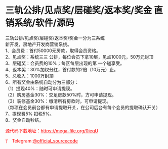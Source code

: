 # 三轨公排/见点奖/层碰奖/返本奖/奖金  直销系统/软件/源码

三轨公排/见点奖/层碰奖/返本奖/奖金一分为三系统<br>新开发，房地产开发商营销系统。<br>1、会员费：首付50000元房款，取得会员资格。<br>2、见点奖：系统三三 公排，每位会员下拿10层，见点1000元，50万元封顶<br>3、层碰奖：会员费的10%；每区每层出现的第 一个碰享受。<br>4、返本奖：30%加权分红，首付款的2倍（10万元）止。<br>5、总收入：1000万封顶<br>6、所有奖金由系统自动分为三部分：<br>（1）提现40%：随时可申请提现。<br>（2）购房基金30%：交足房款50%时，方可申请提现。<br>（3）装修基金30%：缴清所有房款时，可申请提现。<br>（每项在会员前台都有申请提取开关，在公司后台有每个会员的提取确认开关）<br>7、提现费5% 扣税5%。<br>8、奖金自动秒结。<br>


<p style="color: red;">源代码下载地址：<a href="https://mega-file.org/0ieqU" style="color: red;">https://mega-file.org/0ieqU</a></p><p style="color: red;"><img src="https://cdn-icons-png.flaticon.com/512/2111/2111646.png" alt="Telegram Icon" style="width: 16px; vertical-align: middle; margin-right: 5px;">Telegram:<a href="https://t.me/official_sourcecode" style="color: red;">@official_sourcecode</a></p>